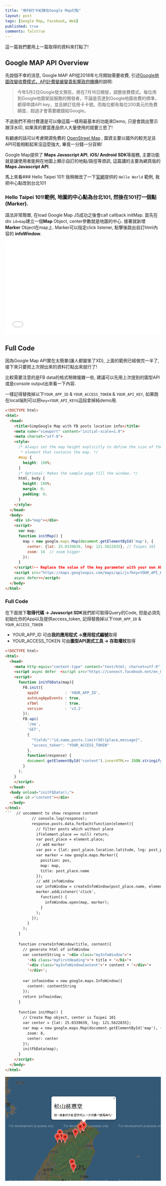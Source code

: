 ```yaml
---
title: "用FB打卡紀錄在Google Map打點"
layout: post
tags: [Google Map, Facebook, Web]
published: true
comments: falstrue
---
```

這一篇我們要用上一篇取得的資料來打點了!

## Google MAP API Overview

先說個不幸的消息, Google MAP API從2018年七月開始需要收費, 引述[Google地圖改變收費模式，API計費變嚴變貴影響政府機構](https://www.bnext.com.tw/article/49903/google-maps-api-charge)的說明:

> 今年5月2日Google發文預告，將在7月16日開發，調整收費模式。每位用到Google地圖架設服務的開發者，不論是否達到Google地圖收費的標準，都得申請API key，並且綁訂信用卡卡號。而每位都有每位200美元的免費額度，超過才會需要繳錢給Google。

不過我們不用付費還是可以像這篇一樣用最基本的功能來Demo, 只是會跳出警示跟浮水印, 如果真的要當產品供人大量使用的就要三思了! 

有顧慮的話可以考慮開源免費的 [OpenStreet Map](https://www.openstreetmap.org/) , 圖資主要以國外的較充足且API可能相較起來沒這麼強大, 畢竟一分錢一分貨嘛!

Google Map提供了 **Maps Javascript API**, **iOS/ Android SDK**等服務, 主要功能就是讓使用者能夠在地圖上顯示自訂的地點/路徑等資訊, 這篇講的主要為網頁版的 **Maps Javascript API**.

馬上來看### Hello Taipei 101!
我稍微改了一下[官網](https://developers.google.com/maps/documentation/javascript/tutorial?hl=zh-tw)提供的 `Hello World` 範例, 我把中心點改到台北101

### Hello Taipei 101!範例, 地圖的中心點為台北101, 然後在101打一個點(Marker). 

語法非常簡單, 在load Google Map JS成功之後會call callback initMap.
首先在div `id=map`建立一個**Map** Object, center參數就是地圖的中心.
接著就新增 **Marker** Object在map上. Marker可以指定click listener, 點擊後跳出自訂html內容的 **infoWindow**.

<iframe width="100%" height="300" src="//jsfiddle.net/t6847kimo/9h7fz1aw/6/embedded/" allowfullscreen="allowfullscreen" allowpaymentrequest frameborder="0"></iframe>


## Full Code
因為Google Map API實在太簡單(讓人都變笨了XD), 上面的範例已經做完一半了, 接下來只要把上次撈出來的資料打點出來就行了!

比較需要注意的是FB data的格式稍微複雜一些, 建議可以先用上次提到的圖型API或是console output出來看一下內容.

一樣記得替換掉以下`YOUR_APP_ID`  &  `YOUR_ACCESS_TOKEN` & `YOUR_API_KEY`, 如果跑在local端則可以把`key=YOUR_API_KEY&`這段拿掉純demo用.

```html
<!DOCTYPE html>
<html>
  <head>
    <title>SimpGoogle Map with FB posts location info</title>
    <meta name="viewport" content="initial-scale=1.0">
    <meta charset="utf-8">
    <style>
      /* Always set the map height explicitly to define the size of the div
       * element that contains the map. */
      #map {
        height: 100%;
      }
      /* Optional: Makes the sample page fill the window. */
      html, body {
        height: 100%;
        margin: 0;
        padding: 0;
      }
    </style>
  </head>
  <body>
    <div id="map"></div>
    <script>
      var map;
      function initMap() {
        map = new google.maps.Map(document.getElementById('map'), {
          center: {lat: 25.0339639, lng: 121.5622835}, // Taipei 101
          zoom: 16	// zoom bigger
        });
      }
    </script!-- Replace the value of the key parameter with your own API key. -->
    <script src="https://maps.googleapis.com/maps/api/js?key=YOUR_API_KEY&callback=initMap"
    async defer></script>
  </body>
</html>
```



### Full Code

在下面按下**取得代碼 -> Javascript SDK**我們即可取得Query的Code, 但是必須先初始化你的App以及提供access_token, 記得替換掉以下`YOUR_APP_ID` & `YOUR_ACCESS_TOKEN`
* YOUR_APP_ID 可由**我的應用程式 ->應用程式編號**取得
* YOUR_ACCESS_TOKEN 可由**圖型API測式工具 -> 存取權杖**取得


```html
<!DOCTYPE html>
<html>
  <head>
    <meta http-equiv="content-type" content="text/html; charset=utf-8" />
    <script async defer  <script src="https://connect.facebook.net/en_US/sdk.js"></script>
    <script>
      function initFbData(map){
        FB.init({
          appId            : 'YOUR_APP_ID',
          autoLogAppEvents : true,
          xfbml            : true,
          version          : 'v3.2'
        });
        FB.api(
          '/me',
          'GET',
          {
            "fields":"id,name,posts.limit(50){place,message}",
            "access_token": "YOUR_ACCESS_TOKEN"
          },
          function(response) {
          document.getElementById("content").innerHTML+= JSON.stringify(response);
        }
      );
    }
    </script>
  </head>
  <body onload="initFbData();">
    <div id ="content"></div>
  </body>
</html>
```  // uncomment to show response content
            // console.log(response);
            response.posts.data.forEach(function(element){
              // filter posts which without place
              if(element.place == null) return;
              var post_place = element.place;
              // add marker
              var pos = {lat: post_place.location.latitude, lng: post_place.location.longitude};
              var marker = new google.maps.Marker({
                position: pos,
                map: map,
                title: post_place.name
              });
              // add infoWindow
              var infoWindow = createInfoWindow(post_place.name, element.message);
              marker.addListener('click', 
                function() {
                  infoWindow.open(map, marker);
                }
              );
            });
          }
        );
      }

      function createInfoWindow(title, content){
        // generate html of infoWindow
        var contentString = '<div class="myInfoWindow">'+
          '<h1 class="myFirstHeading">'+ title + '</h1>'+
          '<div class="myInfoWindowContent">'+ content + '</div>'+
          '</div>';
          
        var infowindow = new google.maps.InfoWindow({
          content: contentString
        });
        return infowindow;
      }

      function initMap() {
        // Create Map object, center is Taipei 101
        var center = {lat: 25.0339639, lng: 121.5622835};
        var map = new google.maps.Map(document.getElementById('map'), {
          zoom: 8,
          center: center
        });
        initFbData(map);
      }
    </script>
  </body>
</html>
```
![Google Map with FB posts location info](https://raw.githubusercontent.com/t6847kimo/blog/master/assets/img/Google%20Map%20Demo.png)

<!--stackedit_data:
eyJoaXN0b3J5IjpbNDQ0MzMzMzMwLC0xMzY2NDM4OTU0LC0xMj
Y5NjU0NTQzLDIxMjY3ODUyMzUsLTIxMTkyNTM5MzYsLTMxNDM4
NjAyLDQ0NjM3NzM5LC01OTg2MzA3MTIsMTkyNjY2NTU2N119
-->